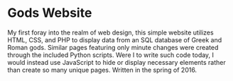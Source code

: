 # Gods Website
My first foray into the realm of web design, this simple website utilizes HTML, CSS, and PHP to display data from an SQL database of Greek and Roman gods. Similar pages featuring only minute changes were created through the included Python scripts. Were I to write such code today, I would instead use JavaScript to hide or display necessary elements rather than create so many unique pages. Written in the spring of 2016. 
